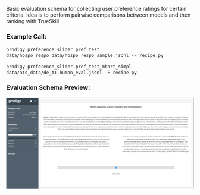 Basic evaluation schema for collecting user preference ratings for certain criteria.
Idea is to perform pairwise comparisons between models and then ranking with TrueSkill.


### Example Call:

```
prodigy preference_slider pref_test data/hospo_respo_data/hospo_respo_sample.jsonl -F recipe.py
```

```
prodigy preference_slider pref_test_mbart_simpl data/ats_data/de_A1.human_eval.jsonl -F recipe.py
```


### Evaluation Schema Preview:

![Example Screenshot](imgs/preference_rating_screen_1.png)
